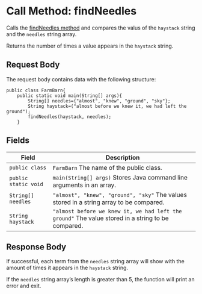 # Call Method: findNeedles
Calls the [findNeedles method](https://docs.google.com/document/d/1zeIYLWabTiahjGU6y6IfVxcwv8XNJg_sTfMbBNyxs70/edit) 
and compares the valus of the `haystack` string
and the `needles` string array.

Returns the number of times a value appears in the `haystack` string.

## Request Body
The request body contains data with the following structure:

```
public class FarmBarn{ 
    public static void main(String[] args){ 
        String[] needles={"almost", "knew", "ground", "sky"};
        String haystack=("almost before we knew it, we had left the ground");
        findNeedles(haystack, needles);
    }
```

## Fields
| Field  | Description |
| ------------- | ------------- |
| `public class`  | `FarmBarn` The name of the public class.|
| `public static void`  | `main(String[] args)` Stores Java command line arguments in an array.|
| `String[] needles` | `"almost", "knew", "ground", "sky"` The values stored in a string array to be compared.|
| `String haystack` | `"almost before we knew it, we had left the ground"` The value stored in a string to be compared.|

## Response Body
If successful, each term from the `needles` string array will show with the amount 
of times it appears in the `haystack` string.

If the `needles` string array’s length is greater than 5, the function will print an error and exit.